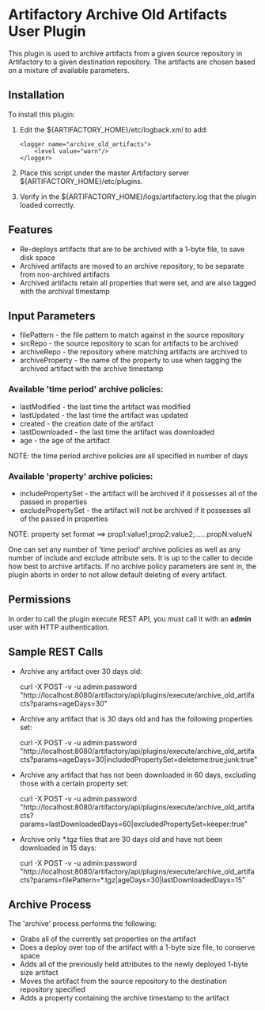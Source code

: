Artifactory Archive Old Artifacts User Plugin
=============================================

This plugin is used to archive artifacts from a given source repository in Artifactory to a given destination repository. The artifacts are chosen based on a mixture of available parameters.


Installation
------------

To install this plugin:

1. Edit the ${ARTIFACTORY_HOME}/etc/logback.xml to add:

    ```
    <logger name="archive_old_artifacts">
        <level value="warn"/>
    </logger>
    ```

2. Place this script under the master Artifactory server ${ARTIFACTORY_HOME}/etc/plugins.
3. Verify in the ${ARTIFACTORY_HOME}/logs/artifactory.log that the plugin loaded correctly.

Features
--------

- Re-deploys artifacts that are to be archived with a 1-byte file, to save disk space
- Archived artifacts are moved to an archive repository, to be separate from non-archived artifacts
- Archived artifacts retain all properties that were set, and are also tagged with the archival timestamp

Input Parameters
----------------

- filePattern - the file pattern to match against in the source repository
- srcRepo - the source repository to scan for artifacts to be archived
- archiveRepo - the repository where matching artifacts are archived to
- archiveProperty - the name of the property to use when tagging the archived artifact with the archive timestamp

### Available 'time period' archive policies:

- lastModified - the last time the artifact was modified 
- lastUpdated - the last time the artifact was updated
- created - the creation date of the artifact
- lastDownloaded - the last time the artifact was downloaded
- age - the age of the artifact

NOTE: the time period archive policies are all specified in number of days
  
### Available 'property' archive policies:

- includePropertySet - the artifact will be archived if it possesses all of the passed in properties
- excludePropertySet - the artifact will not be archived if it possesses all of the passed in properties

NOTE: property set format ==> prop1:value1;prop2:value2;......propN:valueN
  
One can set any number of 'time period' archive policies as well as any number of include and exclude attribute sets. It is up to the caller to decide how best to archive artifacts. If no archive policy parameters are sent in, the plugin aborts in order to not allow default deleting of every artifact. 

Permissions
------------

In order to call the plugin execute REST API, you must call it with an **admin** user with HTTP authentication.

Sample REST Calls
-----------------

- Archive any artifact over 30 days old:

    curl -X POST -v -u admin:password "http://localhost:8080/artifactory/api/plugins/execute/archive\_old_artifacts?params=ageDays=30"
- Archive any artifact that is 30 days old and has the following properties set:

    curl -X POST -v -u admin:password "http://localhost:8080/artifactory/api/plugins/execute/archive\_old_artifacts?params=ageDays=30|includedPropertySet=deleteme:true;junk:true"
- Archive any artifact that has not been downloaded in 60 days, excluding those with a certain property set:

    curl -X POST -v -u admin:password "http://localhost:8080/artifactory/api/plugins/execute/archive\_old_artifacts?params=lastDownloadedDays=60|excludedPropertySet=keeper:true"
- Archive only *.tgz files that are 30 days old and have not been downloaded in 15 days:

    curl -X POST -v -u admin:password "http://localhost:8080/artifactory/api/plugins/execute/archive\_old_artifacts?params=filePattern=*.tgz|ageDays=30|lastDownloadedDays=15"

Archive Process
---------------

The 'archive' process performs the following:

- Grabs all of the currently set properties on the artifact
- Does a deploy over top of the artifact with a 1-byte size file, to conserve space
- Adds all of the previously held attributes to the newly deployed 1-byte size artifact
- Moves the artifact from the source repository to the destination repository specified
- Adds a property containing the archive timestamp to the artifact
